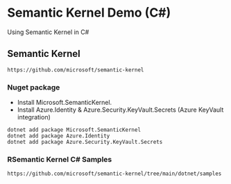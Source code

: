 # Semantic Kernel Demo (C#)
Using Semantic Kernel in C#  

## Semantic Kernel

```
https://github.com/microsoft/semantic-kernel
```

### Nuget package

- Install Microsoft.SemanticKernel.
- Install Azure.Identity & Azure.Security.KeyVault.Secrets (Azure KeyVault integration)

```
dotnet add package Microsoft.SemanticKernel
dotnet add package Azure.Identity
dotnet add package Azure.Security.KeyVault.Secrets
```


### RSemantic Kernel C# Samples

```
https://github.com/microsoft/semantic-kernel/tree/main/dotnet/samples
```